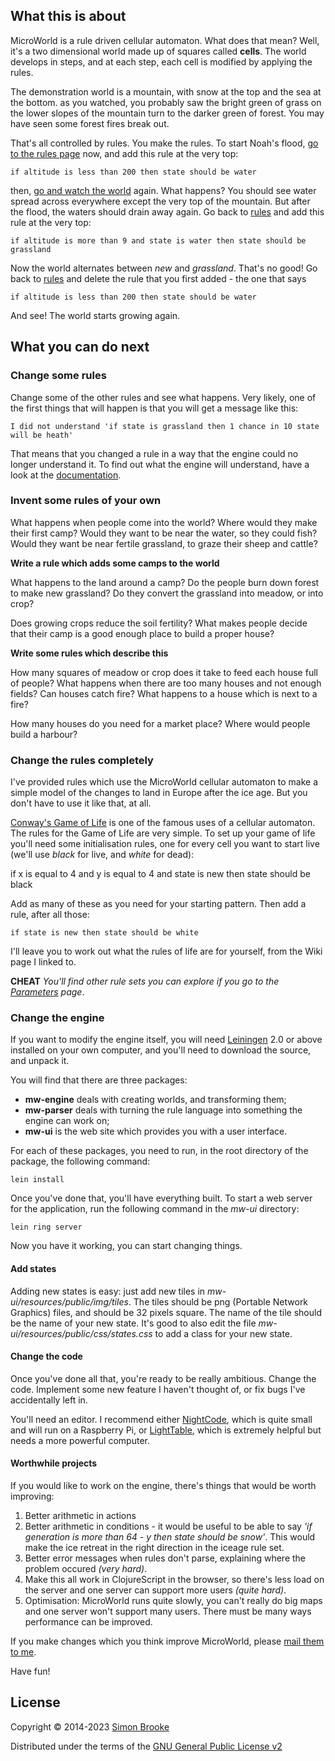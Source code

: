 ## What this is about

MicroWorld is a rule driven cellular automaton. What does that mean? Well, it's
a two dimensional world made up of squares called **cells**. The world develops
in steps, and at each step, each cell is modified by applying the rules.

The demonstration world is a mountain, with snow at the top and the sea at the
bottom. as you watched, you probably saw the bright green of grass on the lower
slopes of the mountain turn to the darker green of forest. You may have seen
some forest fires break out.

That's all controlled by rules. You make the rules. To start Noah's flood,
[go to the rules page](rules) now, and add this rule at the very top:

    if altitude is less than 200 then state should be water

then, [go and watch the world](world) again. What happens? You should see water
spread across everywhere except the very top of the mountain. But after the
flood, the waters should drain away again. Go back to [rules](rules) and add
this rule at the very top:

    if altitude is more than 9 and state is water then state should be grassland

Now the world alternates between *new* and *grassland*. That's no good! Go back to
[rules](rules) and delete the rule that you first added - the one that says

    if altitude is less than 200 then state should be water

And see! The world starts growing again.

## What you can do next

### Change some rules

Change some of the other rules and see what happens. Very likely, one of the
first things that will happen is that you will get a message like this:

    I did not understand 'if state is grassland then 1 chance in 10 state will be heath'

That means that you changed a rule in a way that the engine could no longer
understand it. To find out what the engine will understand, have a look at the
[documentation](docs#grammar).

### Invent some rules of your own

What happens when people come into the world? Where would they make their first
camp? Would they want to be near the water, so they could fish? Would they want
be near fertile grassland, to graze their sheep and cattle?

__Write a rule which adds some camps to the world__

What happens to the land around a camp? Do the people burn down forest to make
new grassland? Do they convert the grassland into meadow, or into crop?

Does growing crops reduce the soil fertility? What makes people decide that their
camp is a good enough place to build a proper house?

__Write some rules which describe this__

How many squares of meadow or crop does it take to feed each house full of people?
What happens when there are too many houses and not enough fields? Can houses
catch fire? What happens to a house which is next to a fire?

How many houses do you need for a market place? Where would people build a
harbour?

### Change the rules completely

I've provided rules which use the MicroWorld cellular automaton to make a simple
model of the changes to land in Europe after the ice age. But you don't have to
use it like that, at all.

[Conway's Game of Life](http://en.wikipedia.org/wiki/Conway's_Game_of_Life) is one
of the famous uses of a cellular automaton. The rules for the Game of Life are
very simple. To set up your game of life you'll need some initialisation rules,
one for every cell you want to start live (we'll use *black* for live, and
*white* for dead):

 if x is equal to 4 and y is equal to 4 and state is new then state should be black

Add as many of these as you need for your starting pattern. Then add a rule, after
all those:

    if state is new then state should be white

I'll leave you to work out what the rules of life are for yourself, from the
Wiki page I linked to.

**CHEAT** *You'll find other rule sets you can explore if you go to the*
*[Parameters](params) page*.

### Change the engine

If you want to modify the engine itself, you will need
[Leiningen](https://github.com/technomancy/leiningen) 2.0 or above installed on
your own computer, and you'll need to download the source, and unpack it.

You will find that there are three packages:

+ __mw-engine__ deals with creating worlds, and transforming them;
+ __mw-parser__ deals with turning the rule language into something the engine can work on;
+ __mw-ui__ is the web site which provides you with a user interface.

For each of these packages, you need to run, in the root directory of the package,
the following command:

    lein install

Once you've done that, you'll have everything built. To start a web server for
the application, run the following command in the *mw-ui* directory:

    lein ring server

Now you have it working, you can start changing things.

#### Add states

Adding new states is easy:
just add new tiles in *mw-ui/resources/public/img/tiles*. The tiles should be
png (Portable Network Graphics) files, and should be 32 pixels square. The name
of the tile should be the name of your new state. It's good to also edit the file
*mw-ui/resources/public/css/states.css* to add a class for your new state.

#### Change the code

Once you've done all that, you're ready to be really ambitious. Change the code.
Implement some new feature I haven't thought of, or fix bugs I've accidentally
left in.

You'll need an editor. I recommend either [NightCode](https://nightcode.info/),
which is quite small and will run on a Raspberry Pi, or
[LightTable](http://www.lighttable.com/), which is extremely helpful but needs
a more powerful computer.

#### Worthwhile projects

If you would like to work on the engine, there's things that would be worth
improving:

1. Better arithmetic in actions
2. Better arithmetic in conditions - it would be useful to be able to say *'if generation is more than 64 - y then state should be snow'*. This would make the ice retreat in the right direction in the iceage rule set.
3. Better error messages when rules don't parse, explaining where the problem occured *(very hard)*.
4. Make this all work in ClojureScript in the browser, so there's less load on the server and one server can support more users *(quite hard)*.
5. Optimisation: MicroWorld runs quite slowly, you can't really do big maps and one server won't support many users. There must be many ways performance can be improved.

If you make changes which you think improve MicroWorld, please [mail them to me](mailto:simon@journeyman.cc).

Have fun!

## License

Copyright © 2014-2023 [Simon Brooke](mailto:simon@journeyman.cc)

Distributed under the terms of the
[GNU General Public License v2](http://www.gnu.org/licenses/gpl-2.0.html)
